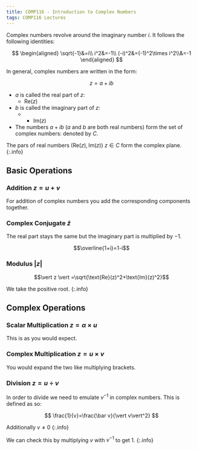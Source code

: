 ```yaml
---
title: COMP116 - Introduction to Complex Numbers
tags: COMP116 Lectures
---
```

Complex numbers revolve around the imaginary number $i$. It follows the following identities:

$$
\begin{aligned}
\sqrt{-1}&=i\\
i^2&=-1\\
(-i)^2&=(-1)^2\times i^2\\&=-1
\end{aligned}
$$

In general, complex numbers are written in the form:

$$z=a+ib$$

* $a$ is called the real part of $z$:
	* $\text{Re}(z)$
* $b$ is called the imaginary part of $z$:
	* * $\text{Im}(z)$
* The numbers $a+ib$  ($a$ and $b$ are both real numbers) form the set of complex numbers: denoted by $C$.

The pars of real numbers $(\text{Re}(z),\text{Im}(z))\ z\in C$ form the complex plane.
{:.info}

## Basic Operations
### Addition $z=u+v$
For addition of complex numbers you add the corresponding components together.
### Complex Conjugate $\bar z$
The real part stays the same but the imaginary part is multiplied by $-1$.

$$\overline{1+i}=1-i$$
### Modulus $\vert z\vert$

$$\vert z \vert =\sqrt{\text{Re}(z)^2+\text{Im}(z)^2}$$

We take the positive root.
{:.info}

## Complex Operations
### Scalar Multiplication $z=\alpha \times u$
This is as you would expect.

### Complex Multiplication $z=u\times v$
You would expand the two like multiplying brackets.
### Division $z=u\div v$
In order to divide we need to emulate $v^{-1}$ in complex numbers. This is defined as so:

$$
\frac{1}{v}=\frac{\bar v}{\vert v\vert^2}
$$

Additionally $v\neq 0$
{:.info}

We can check this by multiplying $v$ with $v^{-1}$ to get $1$.
{:.info}